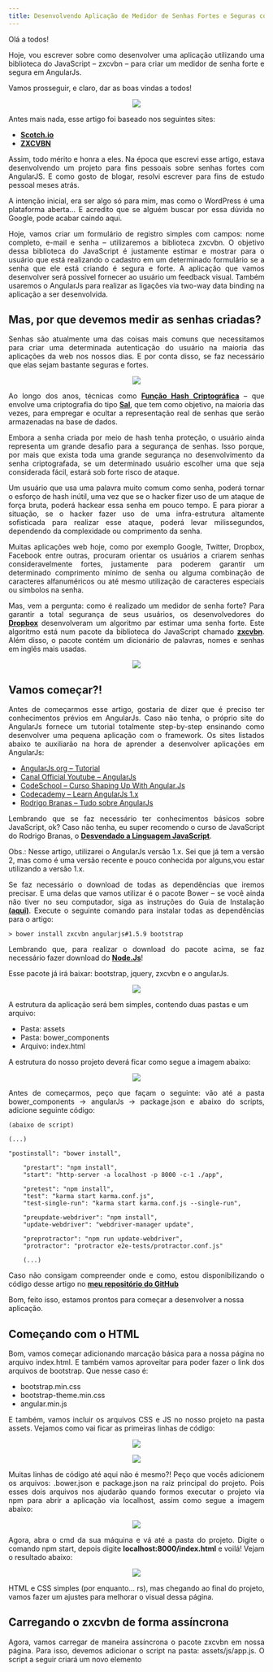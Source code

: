 ```yaml
---
title: Desenvolvendo Aplicação de Medidor de Senhas Fortes e Seguras com AngularJS
---
```


Olá a todos!

<p style='text-align: justify;'>
  Hoje, vou escrever sobre como desenvolver uma aplicação utilizando uma biblioteca do JavaScript – zxcvbn – para criar um medidor de senha forte e segura em AngularJs.
</p>

Vamos prosseguir, e claro, dar as boas vindas a todos!

<p align="center">
  <img src="https://static.imasters.com.br/wp-content/uploads/2018/03/youwelcome.jpg"/>  
</p>

Antes mais nada, esse artigo foi baseado nos seguintes sites:

- **[Scotch.io](https://scotch.io/tutorials/password-strength-meter-in-angularjs)**
- **[ZXCVBN](https://github.com/dropbox/zxcvbn)**

<p style='text-align: justify;'>
  Assim, todo mérito e honra a eles. Na época que escrevi esse artigo, estava desenvolvendo um projeto para fins pessoais sobre senhas fortes com AngularJS. E como gosto de blogar, resolvi escrever para fins de estudo pessoal meses atrás.
</p>

<p style='text-align: justify;'>
  A intenção inicial, era ser algo só para mim, mas como o WordPress é uma plataforma aberta… E acredito que se alguém buscar por essa dúvida no Google, pode acabar caindo aqui.
</p>

<p style='text-align: justify;'>
  Hoje, vamos criar um formulário de registro simples com campos: nome completo, e-mail e senha – utilizaremos a biblioteca zxcvbn. O objetivo dessa biblioteca do JavaScript é justamente estimar e mostrar para o usuário que está realizando o cadastro em um determinado formulário se a senha que ele está criando é segura e forte. A aplicação que vamos desenvolver será possível fornecer ao usuário um feedback visual. Também usaremos o AngularJs para realizar as ligações via two-way data binding na aplicação a ser desenvolvida.
</p>

## Mas, por que devemos medir as senhas criadas?

<p style='text-align: justify;'>
  Senhas são atualmente uma das coisas mais comuns que necessitamos para criar uma determinada autenticação do usuário na maioria das aplicações da web nos nossos dias. E por conta disso, se faz necessário que elas sejam bastante seguras e fortes.
</p>

<p align="center">
  <img src="https://static.imasters.com.br/wp-content/uploads/2018/03/passwordstrengh.jpg"/>  
</p>

<p style='text-align: justify;'>
  Ao longo dos anos, técnicas como <b><a href="https://pt.wikipedia.org/wiki/Fun%C3%A7%C3%A3o_hash_criptogr%C3%A1fica">Função Hash Criptográfica</a></b> – que envolve uma criptografia do tipo <b><a href="https://pt.wikipedia.org/wiki/Sal_(criptografia)">Sal</a></b>, que tem como objetivo, na maioria das vezes, para empregar e ocultar a representação real de senhas que serão armazenadas na base de dados.
</p>

<p style='text-align: justify;'>
  Embora a senha criada por meio de hash tenha proteção, o usuário ainda representa um grande desafio para a segurança de senhas. Isso porque, por mais que exista toda uma grande segurança no desenvolvimento da senha criptografada, se um determinado usuário escolher uma que seja considerada fácil, estará sob forte risco de ataque.
</p>

<p style='text-align: justify;'>
  Um usuário que usa uma palavra muito comum como senha, poderá tornar o esforço de hash inútil, uma vez que se o hacker fizer uso de um ataque de força bruta, poderá hackear essa senha em pouco tempo. E para piorar a situação, se o hacker fazer uso de uma infra-estrutura altamente sofisticada para realizar esse ataque, poderá levar milissegundos, dependendo da complexidade ou comprimento da senha.
</p>

<p style='text-align: justify;'>
  Muitas aplicações web hoje, como por exemplo Google, Twitter, Dropbox, Facebook entre outras, procuram orientar os usuários a criarem senhas consideravelmente fortes, justamente para poderem garantir um determinado comprimento mínimo de senha ou alguma combinação de caracteres alfanuméricos ou até mesmo utilização de caracteres especiais ou símbolos na senha.
</p>

<p style='text-align: justify;'>
  Mas, vem a pergunta: como é realizado um medidor de senha forte? Para garantir a total segurança de seus usuários, os desenvolvedores do <b><a href="https://blogs.dropbox.com/tech/2012/04/zxcvbn-realistic-password-strength-estimation/">Dropbox</a></b> desenvolveram um algoritmo par estimar uma senha forte. Este algoritmo está num pacote da biblioteca do JavaScript chamado <b><a href="https://github.com/dropbox/zxcvbn">zxcvbn</a></b>. Além disso, o pacote contém um dicionário de palavras, nomes e senhas em inglês mais usadas.
</p>

<p align="center">
  <img src="https://static.imasters.com.br/wp-content/uploads/2018/03/DROPBOX.jpg"/>  
</p>

## Vamos começar?!

<p style='text-align: justify;'>
  Antes de começarmos esse artigo, gostaria de dizer que é preciso ter conhecimentos prévios em AngularJs. Caso não tenha, o próprio site do AngularJs fornece um tutorial totalmente step-by-step ensinando como desenvolver uma pequena aplicação com o framework. Os sites listados abaixo te auxiliarão na hora de aprender a desenvolver aplicações em AngularJs:
</p>

- [AngularJs.org – Tutorial](https://docs.angularjs.org/tutorial)
- [Canal Official Youtube – AngularJs](https://www.youtube.com/user/angularjs)
- [CodeSchool – Curso Shaping Up With Angular.Js](https://www.pluralsight.com/codeschool)
- [Codecademy – Learn AngularJs 1.x](https://www.codecademy.com/pt/pro-trial-expired)
- [Rodrigo Branas – Tudo sobre AngularJs](https://www.youtube.com/playlist?list=PLQCmSnNFVYnTD5p2fR4EXmtlR6jQJMbPb)

<p style='text-align: justify;'>
  Lembrando que se faz necessário ter conhecimentos básicos sobre JavaScript, ok? Caso não tenha, eu super recomendo o curso de JavaScript do Rodrigo Branas, o <b><a href="https://www.youtube.com/playlist?list=PLQCmSnNFVYnT1-oeDOSBnt164802rkegc">Desvendado a Linguagem JavaScript</a></b>.
</p>

<p style='text-align: justify;'>
  Obs.: Nesse artigo, utilizarei o AngularJs versão 1.x. Sei que já tem a versão 2, mas como é uma versão recente e pouco conhecida por alguns,vou estar utilizando a versão 1.x.
</p>

<p style='text-align: justify;'>
  Se faz necessário o download de todas as dependências que iremos precisar. E uma delas que vamos utilizar é o pacote Bower – se você ainda não tiver no seu computador, siga as instruções do Guia de Instalação <b><a href="https://bower.io/#install-bower">(aqui)</a></b>. Execute o seguinte comando para instalar todas as dependências para o artigo:
</p>

```
> bower install zxcvbn angularjs#1.5.9 bootstrap
```

<p style='text-align: justify;'>
  Lembrando que, para realizar o download do pacote acima, se faz necessário fazer download do <b><a href="https://nodejs.org/en/">Node.Js</a></b>!
</p>

Esse pacote já irá baixar: bootstrap, jquery, zxcvbn e o angularJs.

<p align="center">
  <img src="https://static.imasters.com.br/wp-content/uploads/2018/03/meme-13593-show-de-bola.jpg"/>  
</p>

A estrutura da aplicação será bem simples, contendo duas pastas e um arquivo:

- Pasta: assets
- Pasta: bower_components
- Arquivo: index.html

A estrutura do nosso projeto deverá ficar como segue a imagem abaixo:

<p align="center">
  <img src="https://static.imasters.com.br/wp-content/uploads/2018/03/screen-shot-01-20-17-at-08-27-pm-001.png"/>  
</p>

<p style='text-align: justify;'>
  Antes de começarmos, peço que façam o seguinte: vão até a pasta bower_components -> angularJs -> package.json e abaixo do scripts, adicione seguinte código:
</p>

```
(abaixo de script)
 
(...)
 
"postinstall": "bower install",
 
    "prestart": "npm install",
    "start": "http-server -a localhost -p 8000 -c-1 ./app",
 
    "pretest": "npm install",
    "test": "karma start karma.conf.js",
    "test-single-run": "karma start karma.conf.js --single-run",
 
    "preupdate-webdriver": "npm install",
    "update-webdriver": "webdriver-manager update",
 
    "preprotractor": "npm run update-webdriver",
    "protractor": "protractor e2e-tests/protractor.conf.js"
 
    (...)
```

<p style='text-align: justify;'>
  Caso não consigam compreender onde e como, estou disponibilizando o código desse artigo no <b><a href="https://github.com/glaucia86/tutorial-senha-forte-angularjs">meu repositório do GitHub</a></b>
</p>

Bom, feito isso, estamos prontos para começar a desenvolver a nossa aplicação.

## Começando com o HTML

<p style='text-align: justify;'>
  Bom, vamos começar adicionando marcação básica para a nossa página no arquivo index.html. E também vamos aproveitar para poder fazer o link dos arquivos de bootstrap. Que nesse caso é:
</p>

- bootstrap.min.css
- bootstrap-theme.min.css
- angular.min.js

<p style='text-align: justify;'>
  E também, vamos incluir os arquivos CSS e JS no nosso projeto na pasta assets. Vejamos como vai ficar as primeiras linhas de código:
</p>

<p align="center">
  <img src="https://static.imasters.com.br/wp-content/uploads/2018/03/HERE.jpg"/>  
</p>

<p align="center">
  <img src="https://static.imasters.com.br/wp-content/uploads/2018/03/sec.jpg"/>  
</p>

<p style='text-align: justify;'>
  Muitas linhas de código até aqui não é mesmo?! Peço que vocês adicionem os arquivos: .bower.json e package.json na raiz principal do projeto. Pois esses dois arquivos nos ajudarão quando formos executar o projeto via npm para abrir a aplicação via localhost, assim como segue a imagem abaixo:
</p>

<p align="center">
  <img src="https://static.imasters.com.br/wp-content/uploads/2018/03/sec.jpg"/>  
</p>

<p style='text-align: justify;'>
  Agora, abra o cmd da sua máquina e vá até a pasta do projeto. Digite o comando npm start, depois digite <b>localhost:8000/index.html</b> e voilá! Vejam o resultado abaixo:
</p>

<p align="center">
  <img src="https://static.imasters.com.br/wp-content/uploads/2018/03/BRANCO.jpg"/>  
</p>

<p style='text-align: justify;'>
  HTML e CSS simples (por enquanto… rs), mas chegando ao final do projeto, vamos fazer um ajustes para melhorar o visual dessa página.
</p>

## Carregando o zxcvbn de forma assíncrona

<p style='text-align: justify;'>
  Agora, vamos carregar de maneira assíncrona o pacote zxcvbn em nossa página. Para isso, devemos adicionar o script na pasta: assets/js/app.js. O script a seguir criará um novo elemento <script>, que é inserido antes do primeiro elemento script definido na página, quando o carregamento for terminado. O src dele elemento script apontará para o arquivo zxcvbn.js. O atributo async também será definido como true para permitir o carregamento assíncrono.
</p>

Adicione o código abaixo no arquivo: app.js

```
(function() {
    var ZXCVBN_SRC = 'bower_components/zxcvbn/dist/zxcvbn.js';
 
    var async_load = function() {
        var primeiroElemento, scrt;
 
        /* Criando um elemento para ser usado pelo DOM API*/
        scrt = document.createElement('script');
 
        /* Iniciar os atributos no elemento script */
        scrt.src = ZXCVBN_SRC;
        scrt.type = 'text/javascript';
        scrt.async = true; //async é um atributo do HTML5
 
        /* Agora aqui nós vamos pegar o primeiro elemento do script no documento */
        primeiroElemento = document.getElementsByTagName('script')[0];
 
        /* Em seguida vamos inserir o elemento antes do primeiro elemento no documento */
        return primeiroElemento.parentNode.insertBefore(scrt, primeiroElemento);
    };
 
    /* Agora... vamos adicionar o async_load como callback para o evento window load */
    if (window.attachEvent != null) {
        window.attachEvent('onload', async_load);
    } else {
        window.addEventListener('load', async_load, false);
    }
}).call(this);
```

<p style='text-align: justify;'>
  Agora, vamos testar a função zxcvbn() com qualquer string que simule uma senha no console do nosso navegador. A função zxcvbn() retorna um Object com inúmeras propriedades. Porém, neste artigo, estaremos mais focados na propriedade score, que é uma propriedade do tipo inteiro de 0 a 4 (muito útil para implementar uma barra de senha segura).
</p>

- 0 – senha extremamente fácil
- 1 – senha muito fácil
- 2 – senha fácil
- 3 – senha pouco forte
- 4 – senha extremamente forte

<p style='text-align: justify;'>
  Vamos executar e testar essa função no console do nosso navegador, simulando uma senha muito fácil e outra muito forte. Observem a propriedade score e vejam o resultado.
</p>

<p style='text-align: justify;'>
  Testaremos a função zxcvbn() com qualquer string que simule uma senha no console do nosso navegador. A função zxcvbn() retorna um Object com inúmeras propriedades. Porém aqui, estaremos mais focados na propriedade score, que é um propriedade do tipo inteiro de 0 a 4 (muito útil para implementar uma barra de senha segura).
</p>

- 0 – senha extremamente fácil
- 1 – senha muito fácil
- 2 – senha fácil
- 3 – senha pouco forte
- 4 – senha extremamente forte

<p style='text-align: justify;'>
  Agora, executaremos e testaremos essa função no console do nosso navegador simulando uma senha muito fácil e outra muito forte. Observem a propriedade score e vejam o resultado:
</p>

<p align="center">
  <img src="https://static.imasters.com.br/wp-content/uploads/2018/03/screen-shot-01-23-17-at-02-57-pm.png"/>  
</p>

<p style='text-align: justify;'>
  Show de bola, não é mesmo?! Isso é um sintoma de que a função que implementamos no arquivo app.js está funcionando. Agora, vamos implementar em nosso projeto o AngularJs!
</p>

## Usando elementos do AngularJs no projeto

<p style='text-align: justify;'>
  Vamos, agora, fazer algumas melhorias no nosso código usando o AngularJs. Primeiro, vamos criar um módulo para o nosso aplicativo e vamos chamar de SenhaSegura e um controlador simples para o nosso formulário chamado FormController. Então, para isso, vá até o arquivo: app.js e adicione abaixo do código já criado e acrescente essas duas linhas de código:
</p>

```
(...)
/* Criando um módulo da aplicação */
angular.module('senhaSegura', []);
 
/* Aqui estamos adicionando o controle do módulo criado */
angular.module('senhaSegura').controller('FormController',function($scope) {});

```

<p style='text-align: justify;'>
  A próxima coisa a fazer é alterar algumas partes do arquivo index.html para adicionarmos uma diretiva ng-app para o módulo no elemento <html> e uma diretiva ng-controller para o controlador no elemento <form>.
</p>

<p align="center">
  <img src="https://static.imasters.com.br/wp-content/uploads/2018/03/l.jpg"/>  
</p>

## Validando o formulário

<p style='text-align: justify;'>
  Agora que já adicionamos o AngularJs no projeto, vamos trabalhar com a questão do desenvolvimento da lógica da validação do formulário. Para isso, vamos seguir os passos abaixo:
</p>

<p style='text-align: justify;'>
  Vamos nomear os campos do nosso formulário. E também, adicionaremos as diretivas ng-model nos campos de entrada para que possamos usar o NgModelController.
  Em seguida, adicionamos a diretiva ng-required nos campos de entrada, uma vez que desejamos que os campos sejam preenchidos.
</p>
  
<p style='text-align: justify;'>
  Vamos também desabilitar o botão Enviar usando a diretiva ng-disabled e somente habilitar quando o formulário estiver totalmente preenchido e validado.
</p>

<p style='text-align: justify;'>
  E, finalmente, vamos aproveitar as diretivas ng-class e ng-show para fornecer uma mensagem de retorno para os elementos de entrada.
</p> 

O código do formulário modificado no arquivo index.html deverá estar de acordo com o código abaixo:

<p align="center">
  <img src="https://static.imasters.com.br/wp-content/uploads/2018/03/box.jpg"/>  
</p>

<p align="center">
  <img src="https://static.imasters.com.br/wp-content/uploads/2018/03/cuut.jpg"/>  
</p>

<p style='text-align: justify;'>
  Vamos entender o que fizemos até agora aqui. No código acima, nomeamos o nosso formulário como cadastreAqui e damos os nomes aos elementos de entrada, tornando possível para aproveitar o NgModelController interno do AngularJs. Também criamos data-bindings para os elementos de entrada usando a diretiva ng-model.
</p>

<p style='text-align: justify;'>
  Usamos algumas propriedades de estado para fins de validação: -$dirty, $invalid, $error que já são fornecidas pela API NgModelController (mais informações <b><a href="https://docs.angularjs.org/api/ng/type/ngModel.NgModelController">aqui</a></b>) para determinar se o nosso formulário está totalmente validado. A diretiva ng-class é usada para adicionar dinamicamente uma classe de erro aos elementos de entrada com base nos critérios de validação.
</p>
  
<p style='text-align: justify;'>
  E também, usamos a diretiva ng-cloak para impedir que o navegador mostre as mensagens de erro durante a renderização. Uma vez que incluímos em nosso projeto o Angular.Js no final da nossa página, isso não seria eficaz. Para corrigir isso, adicionaremos a seguinte regra CSS ao arquivo style.css:
</p>
  
```
[ng\:cloak], [ng-cloak], [data-ng-cloak], [x-ng-cloak], .ng-cloak, .x-ng-cloak {
    display: none !important;
}
```
Depois de realizar tais mudanças, o nosso formulário deve estar de acordo com a imagem abaixo:

<p align="center">
  <img src="https://static.imasters.com.br/wp-content/uploads/2018/03/SBLUE.jpg"/>  
</p>

<p style='text-align: justify;'>
  Observem que o botão Enviar está desabilitado! Isso é um bom sinal de que as validações que desenvolvemos em AngularJs estão funcionando. Mas vamos prosseguir, pois ainda temos alguns detalhes para incluir em nosso projeto.
</p>

## Adicionando o medidor de força da senha

<p style='text-align: justify;'>
  Agora, vamos desenvolver a parte mais interessante em nosso projeto: o medidor de força de senha. Para isso, vamos criar uma nova diretiva para o nosso módulo senhaOk, que irá definir uma restrição de validação personalizada para o elemento password. Isso ajudará a garantir que uma senha válida deverá conter mais de 7 caracteres e deve ter uma pontuação mínima na função zxcvbn() de 2. Iremos também adicionar uma mensagem de retorno para o usuário para acompanhar o comprimento da senha criada.
</p>

<p style='text-align: justify;'>
  Primeiramente, vamos adicionar no arquivo index.html, após o elemento password, a lógica para medir a força da senha a ser criada:
</p>
  
<p align="center">
  <img src="https://static.imasters.com.br/wp-content/uploads/2018/03/one.jpg"/>  
</p>

<p align="center">
  <img src="https://static.imasters.com.br/wp-content/uploads/2018/03/TWO.jpg"/>  
</p>

<p style='text-align: justify;'>
  Aqui estamos usando a classe ng-class e as classes do Bootstrap para fornecer uma mensagem de retorno com base no comprimento da senha. Também estamos usando um filtro de senha personalizado para formatar a exibição do comprimento da senha que, nesse caso, terá um comprimento acima de 7 caracteres.
</p>

<p style='text-align: justify;'>
  Realizando todas as modificações acima, o nosso projeto deve parecer como a imagem abaixo. Observe que há um comportamento estranho em nosso projeto, mas iremos resolver isso, uma vez que formos tratar o filtro tamanhoSenha:
</p>
  
<p align="center">
  <img src="https://static.imasters.com.br/wp-content/uploads/2018/03/smaller.jpg"/>  
</p>

<p style='text-align: justify;'>
  Antes de prosseguir, vamos definir o filtro para o tamanhoSenha que irá formatar a exibição do comprimento da senha na visualização para o usuário. Vamos acrescentar o seguinte código no arquivo app.js para criarmos o filtro:
</p>

```
angular.module('SenhaSegura', []);
 
/* Aqui estamos adicionando o controle do módulo criado */
angular.module('SenhaSegura').controller('FormController',function($scope) {});
 
/** Criando um filtro para tamanhoSenha */
angular.module('SenhaSegura').filter('tamanhoSenha', [function() {
 return function(valor, maximo) {
 var valor = angular.isString(valor) ? valor : '',
 maximo = isFinite(maximo) ? maximo : 7;
 
 return valor && (valor.length > maximo ? maximo + '+' : valor.length);
 };
}]);
```

<p style='text-align: justify;'>
  No código acima, o filtro tamanhoSenha receberá um valor de uma cadeia de string e um parâmetro de valor máximo opcional que assume como padrão o valor 7. Se o comprimento da sequência de entrada for menor que o valor máximo, ele retornará o comprimento da sequência de caracteres. Caso contrário, ele retornará um valor {maximo}+
</p>

Observem a mensagem de erro visual para o comprimento da senha:

<p align="center">
  <img src="https://static.imasters.com.br/wp-content/uploads/2018/03/SLICE.jpg"/>  
</p>

<p style='text-align: justify;'>
  Bom, agora vamos continuar a criar uma diretiva chamada senhaOk para o campo senha. Vamos também criar um serviço que irá encapsular a implementação da função zxcvbn(). Vamos adicionar o código a seguir no arquivo app.js para criar o serviço:
</p>

```
/* Criando aqui um serviço para a funcionalidade zxcvbn() */
angular.module('SenhaSegura').factory('zxcvbn', [function(){
    return {
        score: function() {
            var count = zxcvbn.apply(null, arguments);
            return count && count.score;
        }
    };
}]);
```

<p style='text-align: justify;'>
  Aqui criamos um serviço chamado zxcvbn que fornecerá uma pontuação provido da API do método score. O score() utilizará os mesmos parâmetros que a função zxcvbn() e o chamará internamente. Com isso, irá retornar uma pontuação estimada da senha forte que o usuário está criando.
</p>

Agora, podemos aplicar esse serviço para criar a nossa diretiva. Adicionar o seguinte código no arquivo app.js:

```
/* Criando aqui uma diretiva para o 'senhaOk' como dependência do 'zxcvbn' */
angular.module('SenhaSegura').directive('senhaOk', ['zxcvbn', function(zxcvbn) {
    return {
        restrict: 'AC',
        required: 'ngModel',
        link: function($scope, $element, $attrs, $ngModelCtrl) {
            $element.on('blur change keydown', function(e) {
                $scope.$evalAsync(function($scope) {
                    var senha = $scope.senha = $element.val();
 
                    $scope.senhaSegura = senha ? (senha.length && 7 && zxcvbn.score(senha) || 0) : null;
 
                    ngModelCtrl.$setValidity('senhaOk', $scope.senhaSegura >= 2);
                });
            });
        }
    };
}]);
```

<p style='text-align: justify;'>
  Aqui definimos a diretiva senhaOk com o serviço zxcvbn como uma dependência. Especificamos que a diretiva pode ser usada como uma classe ou como um atributo. Também especificamos que precisamos do NgModelController.
</p>

<p style='text-align: justify;'>
  Na função link(), adicionamos um evento no elemento que será acionado nos eventos de desfocagem, alteração e keyup. O ouvinte de eventos usa o método $scope.$evalAsync() para atrasar a atualização das propriedades do escopo. Além disso, o método $setValidity() do NgModelController foi usado para definir o critério de validade para a restrição de validação senhaOk.
</p>

<p style='text-align: justify;'>
  E, finalmente, adicionaremos o senha-ok como atributo ou classe no elemento password para que seja aplicada a validação da diretiva criada.
</p>

Vejam o resultado final do nosso projeto desenvolvido!

<p align="center">
  <img src="https://static.imasters.com.br/wp-content/uploads/2018/03/or-1.jpg"/>  
</p>

<p style='text-align: justify;'>
  Notem que a barra que mede a força da senha está funcionando de maneira correta. Ou seja, está tudo funcionando corretamente!
</p>

<p style='text-align: justify;'>
  Agora, observem como o botão “Enviar” ficará habilitado uma vez que preenchemos todos os campos (fiz algumas alterações no html para deixar o projeto mais apresentável!):
</p>

<p align="center">
  <img src="https://static.imasters.com.br/wp-content/uploads/2018/03/TUT.jpg"/>  
</p>

Ficou bem mais lindo, não é mesmo?! <3

<p align="center">
  <img src="https://static.imasters.com.br/wp-content/uploads/2018/03/so-beautiful.gif"/>  
</p>

O código final da nossa página do index.html:

```
<!DOCTYPE html>
<html lang="pt-br" class="no-js" ng-app="SenhaSegura">
<head>
    <meta charset="utf-8" />
    <meta http-equiv="X-UA-Compatible" content="IE=edge" />
    <meta content="width=device-width, initial-scale=1, maximum-scale=1" name="viewport" />

    <title>Aplicação Senha Forte e Segura em AngularJs</title>

    <!-- Inclusão dos arquivos minified do: Bootstrap e do CSS -->
    <link rel="stylesheet" href="bower_components/bootstrap/dist/css/bootstrap.min.css" />
    <link rel="stylesheet" href="bower_components/bootstrap/dist/css/bootstrap-theme.min.css" />
    <link rel="stylesheet" href="assets/css/style.css" />

</head>

<body>
    <div class="jumbotron">
        <h1 class="text-center"><span class="glyphicon glyphicon-thumbs-up" aria-hidden="true"></span>Tutorial Code4Coders</h1>
        <h2 class="text-center">Glaucia Lemos - Full Stack Developer</h2>
        <h4 class="text-center">Desenvolvido com muito <span class="glyphicon glyphicon-heart" aria-hidden="true"></span> Brasil, Rio de Janeiro <a href="http://www.code4coders.wordpress.com" target="_blank"> - 2017</a> </h4>
    </div>
    <!--/ .container -->
    <div class="row">
        <div class="col-xs-6 col-md-4"></div>
        <div class="col-xs-6 col-md-4">
            <!-- Início do formulário -->
            <form action="" method="POST" role="form" name="cadastreAqui" ng-controller="FormController">
                <legend class="form-labe">Cadastre Aqui!</legend>

                <!-- Início do campo: Nome Completo -->
                <div class="form-group">
                    <label for="nomecompleto">Nome Completo</label>

                    <div class="error form-hint" ng-show="cadastreAqui.nomecompleto.$dirty && cadastreAqui.nomecompleto.$error.required" ng-cloak>
                        {{"Campo Obrigatório."}}
                    </div>

                    <input type="text" class="form-control" ng-class="(cadastreAqui.nomecompleto.$dirty && cadastreAqui.nomecompleto.$invalid) ? 'error' : ''" id="nomecompleto" name="nomecompleto" placeholder="Digite o seu Nome Completo" ng-required="true" ng-model="nomecompleto">
                </div>
                <!-- Fim do campo: Nome Completo -->

                <!-- Início do campo: Email -->
                <div class="form-group">
                    <label for="email">E-mail</label>

                    <div class="error form-hint" ng-show="cadastreAqui.email.$dirty && cadastreAqui.email.$error.required" ng-cloak>
                        {{"Campo Obrigatório."}}
                    </div>

                    <div class="error form-hint" ng-show="cadastreAqui.email.$dirty && cadastreAqui.email.$error.email" ng-cloak>
                        {{"E-mail inválido."}}
                    </div>

                    <input type="email" class="form-control" ng-class="(cadastreAqui.email.$dirty && cadastreAqui.email.$invalid) ? 'error' : ''" id="email" name="email" placeholder="Digite o seu E-mail" ng-required="true" ng-model="email">
                </div>
                <!-- Fim do campo: Email -->

                <!-- Início do campo: Senha -->
                <div class="form-group">
                    <label for="senha">Senha</label>

                    <div class="form-hint">Para que a senha digitada esteja dentro da conformidade com a nossa política de senha é necessário criar uma senha suficientemente forte. A senha deve conter mais de 7 caracteres.
                    </div>

                    <input type="password" class="form-control senha-ok" ng-class="(cadastreAqui.senha.$dirty && cadastreAqui.senha.$invalid) ? 'error' : ''" id="senha" name="senha" placeholder="Digite a Senha" ng-required="true" ng-model="senha">

                    <div class="label password-count" ng-class="senha.length > 7 ? 'label-success' : 'label-danger'" ng-cloak></div>

                    <div class="strength-meter">
                        <div class="strength-meter-fill" data-strength="{{senhaSegura}}"></div>
                    </div>

                </div>
                <!-- Fim do campo: Senha -->

                <button type="submit" class="btn btn-primary" ng-disabled="cadastreAqui.$invalid">Enviar</button>
            </form>
            <!-- Fim do formulário -->
        </div>
        <div class="col-xs-6 col-md-4"></div>
    </div>
    <script src="bower_components/angular/angular.min.js"></script>
    <script src="assets/js/app.js"></script>
</body>

</html>
```

## Palavras finais

<p style='text-align: justify;'>
  Hoje, aprendemos como implementar um medidor de força para senha com base na biblioteca JavaScript: zxcvbn em nossa aplicação AngularJs. Caso queira se aprofundar mais nessa biblioteca, há um guia detalhado com documentação no repositório do GitHub do zxcvbn <b><a href="">Teste</a></b>aqui.
</p>

<p style='text-align: justify;'>
  Os códigos desenvolvidos estão no <b><a href="https://github.com/glaucia86/tutorial-senha-forte-angularjs">meu repositório do GitHub</a></b>.
</p>

<p style='text-align: justify;'>
  E caso desejam ver a DEMO desse projeto encontra-se <b><a href="http://glaucia86.github.io/medidorSenhaForte/">aqui</a></b>.
</p>

<p style='text-align: justify;'>
  Ah! E não se esqueçam de se inscreverem no <b><a href="https://www.youtube.com/user/l32759?sub_confirmation=1">meu canal.</a></b>
</p>

Agradeço mais uma vez a todos e espero que tenham gostado! Até a próxima!

